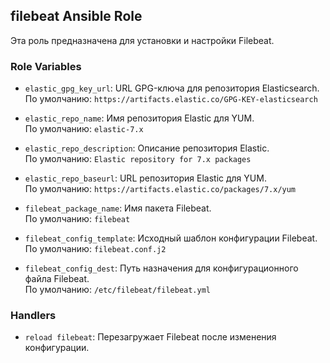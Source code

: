 ## filebeat Ansible Role

Эта роль предназначена для установки и настройки Filebeat.

### Role Variables

- `elastic_gpg_key_url`: URL GPG-ключа для репозитория Elasticsearch.  
  По умолчанию: `https://artifacts.elastic.co/GPG-KEY-elasticsearch`

- `elastic_repo_name`: Имя репозитория Elastic для YUM.  
  По умолчанию: `elastic-7.x`

- `elastic_repo_description`: Описание репозитория Elastic.  
  По умолчанию: `Elastic repository for 7.x packages`

- `elastic_repo_baseurl`: URL репозитория Elastic для YUM.  
  По умолчанию: `https://artifacts.elastic.co/packages/7.x/yum`

- `filebeat_package_name`: Имя пакета Filebeat.  
  По умолчанию: `filebeat`

- `filebeat_config_template`: Исходный шаблон конфигурации Filebeat.  
  По умолчанию: `filebeat.conf.j2`

- `filebeat_config_dest`: Путь назначения для конфигурационного файла Filebeat.  
  По умолчанию: `/etc/filebeat/filebeat.yml`

### Handlers

- `reload filebeat`: Перезагружает Filebeat после изменения конфигурации.
